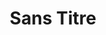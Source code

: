 ---
published: true
title: 'Sans Titre'
collection: ailleurs
release_date: '2008-11-01 00:00:00'
image:
    user/pages/01.Emissions/ailleurs-11/ouiedire_ailleurs-11_cover-1.png: { name: ouiedire_ailleurs-11_cover-1.png, type: image/png, size: 38676, path: user/pages/01.Emissions/ailleurs-11/ouiedire_ailleurs-11_cover-1.png }
number: '11'
slug: ailleurs-11
taxonomy:
    dj: 'Valkiri & Machapla & Ubunoir '
    artist: {  }
playlists:
    - { title: null, tracks: {  } }
presentation: ''

---